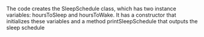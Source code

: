 The code creates the SleepSchedule class, which has two instance variables: hoursToSleep and hoursToWake. It has a constructor that initializes these variables and a method printSleepSchedule that outputs the sleep schedule
